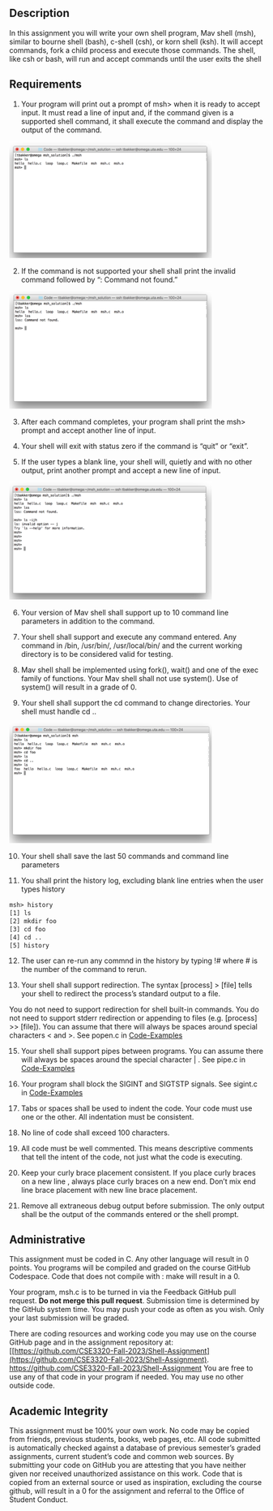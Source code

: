 ## Description
In this assignment you will write your own shell program, Mav shell (msh), similar to 
bourne shell (bash), c-shell (csh), or korn shell (ksh). It will accept commands, fork a child 
process and execute those commands. The shell, like csh or bash, will run and accept 
commands until the user exits the shell

## Requirements

1. Your program will print out a prompt of msh> when it is ready to 
accept input. It must read a line of input and, if the command given is a supported shell 
command, it shall execute the command and display the output of the command.

<img src="Images/prompt.png" alt="main" width="400"/>

2. If the command is not supported your shell shall print the invalid 
command followed by “: Command not found.”

<img src="Images/notfound.png" alt="main" width="400"/>

3. After each command completes, your program shall print the msh>
prompt and accept another line of input.

4. Your shell will exit with status zero if the command is “quit” or “exit”. 

5. If the user types a blank line, your shell will, quietly and with no other 
output, print another prompt and accept a new line of input.

<img src="Images/blank.png" alt="main" width="400"/>

6. Your version of Mav shell shall support up to 10 command line 
parameters in addition to the command. 

7. Your shell shall support and execute any command entered. Any 
command in /bin, /usr/bin/, /usr/local/bin/ and the current working directory 
is to be considered valid for testing.

8. Mav shell shall be implemented using fork(), wait() and one of the 
exec family of functions. Your Mav shell shall not use system(). Use of system() will result in a grade of 0.

9. Your shell shall support the cd command to change directories. Your 
shell must handle cd ..

<img src="Images/cd.png" alt="main" width="400"/>

10. Your shell shall  save the last 50 commands and command line parameters

11. You shall print the history log, excluding blank line entries when the user types history
   
```
msh> history
[1] ls
[2] mkdir foo
[3] cd foo
[4] cd ..
[5] history
``` 

12. The user can re-run any commnd in the history by typing !# where # is the number of the command to rerun.

13. Your shell shall support redirection.  The syntax [process] > [file] tells your shell to redirect the process’s standard output to a file. 

You do not need to support redirection for shell built-in commands. You do not need to support stderr redirection or appending to files (e.g. [process] >> [file]). You can assume that there will always be spaces around special characters < and >.  See popen.c in [Code-Examples](https://github.com/CSE3320-Spring-2025/Code-Examples)

15. Your shell shall support pipes between programs. You can assume there will always be spaces around the special character | . See pipe.c in [Code-Examples](https://github.com/CSE3320-Spring-2025/Code-Examples)

16. Your program shall block the SIGINT and SIGTSTP signals. See sigint.c in [Code-Examples](https://github.com/CSE3320-Spring-2025/Code-Examples)
        
17. Tabs or spaces shall be used to indent the code. Your code must use 
one or the other. All indentation must be consistent.

18. No line of code shall exceed 100 characters. 

19. All code must be well commented. This means descriptive comments 
that tell the intent of the code, not just what the code is executing. 

20. Keep your curly brace placement consistent. If you place curly braces 
on a new line , always place curly braces on a new end. Don’t mix end line brace 
placement with new line brace placement. 
   
21. Remove all extraneous debug output before submission. The only 
output shall be the output of the commands entered or the shell prompt. 
   
## Administrative

This assignment must be coded in C. Any other language will result in 0 points. You 
programs will be compiled and graded on the course GitHub Codespace. Code that does not compile 
with :
        make 
will result in a 0.

Your program, msh.c is to be turned in via the Feedback GitHub pull request. **Do not merge this pull request**.  Submission time is determined by 
the GitHub system time. You may push your code as often as you wish. Only your 
last submission will be graded. 

There are coding resources and working code you may use on the course GitHub page and in the assignment repository at: [[https://github.com/CSE3320-Fall-2023/Shell-Assignment](https://github.com/CSE3320-Fall-2023/Shell-Assignment). https://github.com/CSE3320-Fall-2023/Shell-Assignment You are free to use any of that code in your program if needed. You may use no other outside code.

## Academic Integrity
This assignment must be 100% your own work. No code may be copied from friends, 
previous students, books, web pages, etc. All code submitted is automatically checked 
against a database of previous semester’s graded assignments, current student’s code 
and common web sources. By submitting your code on GitHub you are attesting that 
you have neither given nor received unauthorized assistance on this work. Code that 
is copied from an external source or used as inspiration, excluding the 
course github, will result in a 0 for the assignment and referral to 
the Office of Student Conduct.
